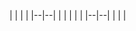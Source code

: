  
| 
|  |  |
|--|--|
|  |  |
 |  |
|--|--|
|  |  |


<!--stackedit_data:
eyJoaXN0b3J5IjpbMTM1MDE4NzE3OCwtODMyNTU3MjA1XX0=
-->